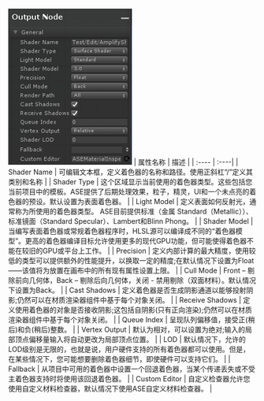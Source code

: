 ![](General_1.png)
| 属性名称 | 描述 |
| :---- | :----|
| Shader Name | 可编辑文本框，定义着色器的名称和路径。使用正斜杠“/”定义其类别和名称 |
| Shader Type | 这个区域显示当前使用的着色器类型。这些包括您当前项目中的模板。ASE提供了后期处理效果，粒子，精灵，UI和一个未点亮的着色器的预设。默认设置为表面着色器。 |
| Light Model | 定义表面如何反射光，通常称为所使用的着色器类型。 ASE目前提供标准（金属 Standard（Metallic））、标准镜面（Standard Specular）、Lambert和Blinn Phong。 |
| Shader Model | 当编写表面着色器或常规着色器程序时，HLSL源可以编译成不同的“着色器模型”。更高的着色器编译目标允许使用更多的现代GPU功能，但可能使得着色器不能在较旧的GPU或平台上工作。 |
| Precision | 定义内部计算的最大精度，使用较低的类型可以提供额外的性能提升，以换取一定的精度;在默认情况下设置为Float——该值将为放置在画布中的所有现有属性设置上限。 |
| Cull Mode | Front – 剔除前向几何体，Back – 剔除后向几何体，关闭 - 禁用剔除（双面材料）。默认情况下设置为Back。 |
| Cast Shadows | 定义着色器是否生成阴影通道以能够投射阴影;仍然可以在材质渲染器组件中基于每个对象关闭。 |
| Receive Shadows | 定义使用着色器的对象是否接收阴影;这包括自阴影(只有正向渲染);仍然可以在材质渲染器组件中基于每个对象关闭。 |
| Queue Index | 呈现队列偏移值，接受正(稍后)和负(稍后)整数。 |
| Vertex Output | 默认为相对，可以设置为绝对;输入的局部顶点偏移量输入将自动更改为局部顶点位置。 |
| LOD | 默认情况下，允许的LOD级别是无限的，也就是说，用户硬件支持的所有着色器都可以使用。但是，在某些情况下，您可能想要删除着色器细节，即使硬件可以支持它们。 |
| Fallback | 从项目中可用的着色器中设置一个回退着色器，当某个传递丢失或不受主着色器支持时将使用该回退着色器。 |
| Custom Editor | 自定义检查器允许您使用自定义材料检查器，默认情况下使用ASE自定义材料检查器。 |